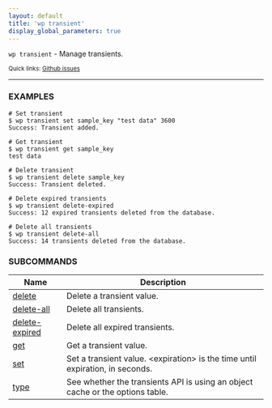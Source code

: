 ```yaml
---
layout: default
title: 'wp transient'
display_global_parameters: true
---
```


`wp transient` - Manage transients.

<small>Quick links: <a href="https://github.com/wp-cli/wp-cli/issues?q=is%3Aopen+label%3Acommand%3Atransient+sort%3Aupdated-desc">Github issues</a></small>

<hr />

### EXAMPLES

    # Set transient
    $ wp transient set sample_key "test data" 3600
    Success: Transient added.

    # Get transient
    $ wp transient get sample_key
    test data

    # Delete transient
    $ wp transient delete sample_key
    Success: Transient deleted.

    # Delete expired transients
    $ wp transient delete-expired
    Success: 12 expired transients deleted from the database.

    # Delete all transients
    $ wp transient delete-all
    Success: 14 transients deleted from the database.



### SUBCOMMANDS

<table>
	<thead>
	<tr>
		<th>Name</th>
		<th>Description</th>
	</tr>
	</thead>
	<tbody>
		<tr>
			<td><a href="/commands/transient/delete/">delete</a></td>
			<td>Delete a transient value.</td>
		</tr>
		<tr>
			<td><a href="/commands/transient/delete-all/">delete-all</a></td>
			<td>Delete all transients.</td>
		</tr>
		<tr>
			<td><a href="/commands/transient/delete-expired/">delete-expired</a></td>
			<td>Delete all expired transients.</td>
		</tr>
		<tr>
			<td><a href="/commands/transient/get/">get</a></td>
			<td>Get a transient value.</td>
		</tr>
		<tr>
			<td><a href="/commands/transient/set/">set</a></td>
			<td>Set a transient value. &lt;expiration&gt; is the time until expiration, in seconds.</td>
		</tr>
		<tr>
			<td><a href="/commands/transient/type/">type</a></td>
			<td>See whether the transients API is using an object cache or the options table.</td>
		</tr>
	</tbody>
</table>
